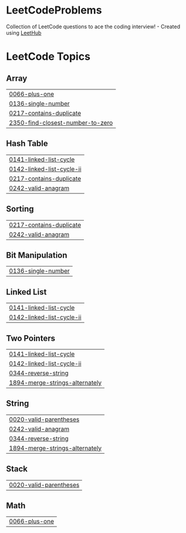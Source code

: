 # LeetCodeProblems
Collection of LeetCode questions to ace the coding interview! - Created using [LeetHub](https://github.com/QasimWani/LeetHub)

<!---LeetCode Topics Start-->
# LeetCode Topics
## Array
|  |
| ------- |
| [0066-plus-one](https://github.com/shubhankar1477/LeetCodeProblems/tree/master/0066-plus-one) |
| [0136-single-number](https://github.com/shubhankar1477/LeetCodeProblems/tree/master/0136-single-number) |
| [0217-contains-duplicate](https://github.com/shubhankar1477/LeetCodeProblems/tree/master/0217-contains-duplicate) |
| [2350-find-closest-number-to-zero](https://github.com/shubhankar1477/LeetCodeProblems/tree/master/2350-find-closest-number-to-zero) |
## Hash Table
|  |
| ------- |
| [0141-linked-list-cycle](https://github.com/shubhankar1477/LeetCodeProblems/tree/master/0141-linked-list-cycle) |
| [0142-linked-list-cycle-ii](https://github.com/shubhankar1477/LeetCodeProblems/tree/master/0142-linked-list-cycle-ii) |
| [0217-contains-duplicate](https://github.com/shubhankar1477/LeetCodeProblems/tree/master/0217-contains-duplicate) |
| [0242-valid-anagram](https://github.com/shubhankar1477/LeetCodeProblems/tree/master/0242-valid-anagram) |
## Sorting
|  |
| ------- |
| [0217-contains-duplicate](https://github.com/shubhankar1477/LeetCodeProblems/tree/master/0217-contains-duplicate) |
| [0242-valid-anagram](https://github.com/shubhankar1477/LeetCodeProblems/tree/master/0242-valid-anagram) |
## Bit Manipulation
|  |
| ------- |
| [0136-single-number](https://github.com/shubhankar1477/LeetCodeProblems/tree/master/0136-single-number) |
## Linked List
|  |
| ------- |
| [0141-linked-list-cycle](https://github.com/shubhankar1477/LeetCodeProblems/tree/master/0141-linked-list-cycle) |
| [0142-linked-list-cycle-ii](https://github.com/shubhankar1477/LeetCodeProblems/tree/master/0142-linked-list-cycle-ii) |
## Two Pointers
|  |
| ------- |
| [0141-linked-list-cycle](https://github.com/shubhankar1477/LeetCodeProblems/tree/master/0141-linked-list-cycle) |
| [0142-linked-list-cycle-ii](https://github.com/shubhankar1477/LeetCodeProblems/tree/master/0142-linked-list-cycle-ii) |
| [0344-reverse-string](https://github.com/shubhankar1477/LeetCodeProblems/tree/master/0344-reverse-string) |
| [1894-merge-strings-alternately](https://github.com/shubhankar1477/LeetCodeProblems/tree/master/1894-merge-strings-alternately) |
## String
|  |
| ------- |
| [0020-valid-parentheses](https://github.com/shubhankar1477/LeetCodeProblems/tree/master/0020-valid-parentheses) |
| [0242-valid-anagram](https://github.com/shubhankar1477/LeetCodeProblems/tree/master/0242-valid-anagram) |
| [0344-reverse-string](https://github.com/shubhankar1477/LeetCodeProblems/tree/master/0344-reverse-string) |
| [1894-merge-strings-alternately](https://github.com/shubhankar1477/LeetCodeProblems/tree/master/1894-merge-strings-alternately) |
## Stack
|  |
| ------- |
| [0020-valid-parentheses](https://github.com/shubhankar1477/LeetCodeProblems/tree/master/0020-valid-parentheses) |
## Math
|  |
| ------- |
| [0066-plus-one](https://github.com/shubhankar1477/LeetCodeProblems/tree/master/0066-plus-one) |
<!---LeetCode Topics End-->
